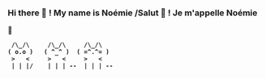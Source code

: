 ### Hi there 👋 ! My name is Noémie   /<b>Salut 👋 ! Je m'appelle Noémie

💖     
  ```
   /\_/\     /\_/\     /\_/\         
  ( o.o )   ( ^_^ )  ( =^.^= ) 
   >   <     >   <     >   <     
   | | |/    | | | --  | | | --   

```






<!--
**NoemieDS/NoemieDS** is a ✨ _special_ ✨ repository because its `README.md` (this file) appears on your GitHub profile.

Here are some ideas to get you started:

- 🔭 I’m currently working on ...
- 🌱 I’m currently learning ...
- 👯 I’m looking to collaborate on ...
- 🤔 I’m looking for help with ...
- 💬 Ask me about ...
- 📫 How to reach me: ...
- 😄 Pronouns: ...
- ⚡ Fun fact: ...
-->
